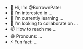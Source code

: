 - 👋 Hi, I’m @BorrownPater
- 👀 I’m interested in ...
- 🌱 I’m currently learning ...
- 💞️ I’m looking to collaborate on ...
- 📫 How to reach me ...
- 😄 Pronouns: ...
- ⚡ Fun fact: ...

<!---
BorrownPater/BorrownPater is a ✨ special ✨ repository because its `README.md` (this file) appears on your GitHub profile.
You can click the Preview link to take a look at your changes.
--->
